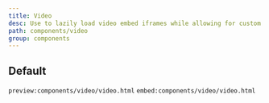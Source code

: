 ```yaml
---
title: Video
desc: Use to lazily load video embed iframes while allowing for custom thumbnails and play button
path: components/video
group: components
---
```


## Default
`preview:components/video/video.html`
`embed:components/video/video.html`
